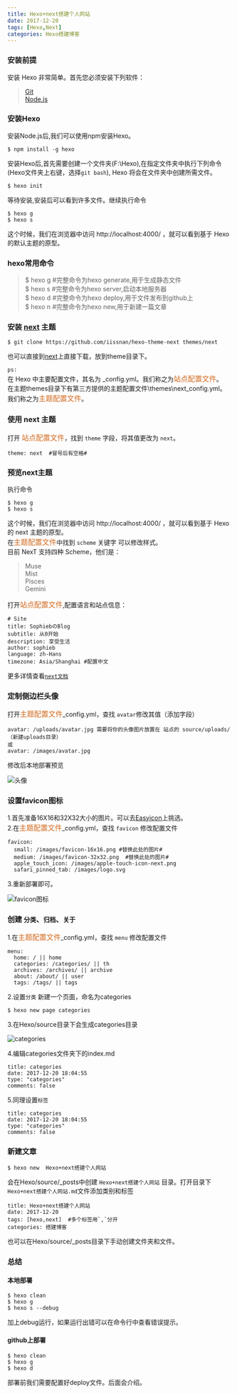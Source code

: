 ```yaml
---
title: Hexo+next搭建个人网站
date: 2017-12-20
tags: [Hexo,Next]
categories: Hexo搭建博客
---
```


### 安装前提
安装 Hexo 非常简单。首先您必须安装下列软件：

> [Git](https://git-scm.com/)  
> [Node.js](https://nodejs.org/en/)  

### 安装Hexo

安装Node.js后,我们可以使用npm安装Hexo。
```
$ npm install -g hexo
```
安装Hexo后,首先需要创建一个文件夹(F:\Hexo),在指定文件夹中执行下列命令(Hexo文件夹上右键，选择`git bash`), Hexo 将会在文件夹中创建所需文件。
```
$ hexo init
```
等待安装,安装后可以看到许多文件。继续执行命令
```
$ hexo g
$ hexo s
```
这个时候，我们在浏览器中访问 http://localhost:4000/ ，就可以看到基于 Hexo 的默认主题的原型。

### hexo常用命令

> $ hexo g #完整命令为hexo generate,用于生成静态文件  
> $ hexo s #完整命令为hexo server,启动本地服务器  
> $ hexo d #完整命令为hexo deploy,用于文件发布到github上  
> $ hexo n #完整命令为hexo new,用于新建一篇文章

### 安装 [next](https://github.com/iissnan/hexo-theme-next) 主题
```
$ git clone https://github.com/iissnan/hexo-theme-next themes/next
```
也可以直接到[next](https://github.com/iissnan/hexo-theme-next)上直接下载，放到theme目录下。

`ps:`  
在 Hexo 中主要配置文件，其名为 _config.yml。我们称之为<font size=3 color=#D2691E>站点配置文件</font>。  
在主题themes目录下有第三方提供的主题配置文件\themes\next\_config.yml。我们称之为<font size=3 color=#D2691E>主题配置文件</font>。
### 使用 next 主题  
打开 <font size=3 color=#D2691E>站点配置文件</font>，找到 `theme` 字段，将其值更改为 `next`。
```
theme: next  #冒号后有空格#
```
### 预览next主题
执行命令
```
$ hexo g
$ hexo s
```
这个时候，我们在浏览器中访问 http://localhost:4000/ ，就可以看到基于 Hexo 的 next 主题的原型。  
在<font size=3 color=#D2691E>主题配置文件</font>中找到 `scheme` 关键字 可以修改样式。  
目前 NexT 支持四种 Scheme，他们是：
> Muse  
> Mist  
> Pisces  
> Gemini

打开<font size=3 color=#D2691E>站点配置文件</font>,配置语言和站点信息：
```
# Site
title: SophiebのBlog
subtitle: 从0开始
description: 享受生活
author: sophieb
language: zh-Hans
timezone: Asia/Shanghai #配置中文
```
更多详情查看[`next文档`](https://github.com/iissnan/hexo-theme-next)

### 定制侧边栏头像
打开<font size=3 color=#D2691E>主题配置文件</font>_config.yml，查找 `avatar`修改其值（添加字段）
```
avatar: /uploads/avatar.jpg 需要将你的头像图片放置在 站点的 source/uploads/（新建uploads目录）
或
avatar: /images/avatar.jpg
```
修改后本地部署预览

![头像](build-blog-hexo-next/avatar.png) 

### 设置favicon图标
1.首先准备16X16和32X32大小的图片。可以去[Easyicon](http://www.easyicon.net/)上挑选。  
2.在<font size=3 color=#D2691E>主题配置文件</font>_config.yml，查找 `favicon` 修改配置文件
```
favicon:
  small: /images/favicon-16x16.png #替换此处的图片# 
  medium: /images/favicon-32x32.png  #替换此处的图片# 
  apple_touch_icon: /images/apple-touch-icon-next.png
  safari_pinned_tab: /images/logo.svg
```
3.重新部署即可。

![favicon图标](build-blog-hexo-next/favicon.png) 

### 创建 `分类`、`归档`、`关于`
1.在<font size=3 color=#D2691E>主题配置文件</font>_config.yml，查找 `menu` 修改配置文件  
```
menu:
  home: / || home
  categories: /categories/ || th
  archives: /archives/ || archive
  about: /about/ || user
  tags: /tags/ || tags
```
2.设置`分类` 新建一个页面，命名为categories
```
$ hexo new page categories
```
3.在Hexo/source目录下会生成categories目录

![categories](build-blog-hexo-next/categories.png) 

4.编辑categories文件夹下的index.md
```
title: categories
date: 2017-12-20 18:04:55
type: "categories"
comments: false
```

5.同理设置`标签`
```
title: categories
date: 2017-12-20 18:04:55
type: "categories"
comments: false
```

### 新建文章
```
$ hexo new  Hexo+next搭建个人网站
```
会在Hexo/source/_posts中创建 `Hexo+next搭建个人网站` 目录。打开目录下`Hexo+next搭建个人网站.md`文件添加类别和标签

```
title: Hexo+next搭建个人网站
date: 2017-12-20
tags: [hexo,next]  #多个标签用`,`分开
categories: 搭建博客
```
也可以在Hexo/source/_posts目录下手动创建文件夹和文件。

### 总结
#### 本地部署
```
$ hexo clean
$ hexo g
$ hexo s --debug
```
加上debug运行，如果运行出错可以在命令行中查看错误提示。

#### github上部署
```
$ hexo clean
$ hexo g
$ hexo d
```
部署前我们需要配置好deploy文件。后面会介绍。